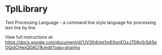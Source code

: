 # TplLibrary
Text Processing Language - a command line style language for processing text line by line

View full instructions at: https://docs.google.com/document/d/1JV30dUpt1m6XgnEOzJ7D8ySrSASeOQolCHwjQDACI1k/edit?usp=sharing
